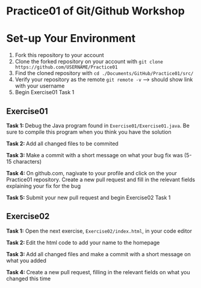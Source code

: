 # Practice01 of Git/Github Workshop

# Set-up Your Environment
1. Fork this repository to your account
2. Clone the forked repository on your account with `git clone https://github.com/USERNAME/Practice01`
3. Find the cloned repository with `cd ./Documents/GitHub/Practice01/src/`
4. Verify your repository as the remote `git remote -v` --> should show link with your username
5. Begin Exercise01 Task 1


## Exercise01 

<b>Task 1: </b> Debug the Java program found in ```Exercise01/Exercise01.java```. Be sure to compile this program when you think you have the solution

<b>Task 2: </b> Add all changed files to be commited

<b>Task 3: </b> Make a commit with a short message on what your bug fix was (5-15 characters)

<b>Task 4: </b> On github.com, nagivate to your profile and click on the your Practice01 repository. Create a new pull request and fill in the relevant fields explaining your fix for the bug

<b>Task 5: </b> Submit your new pull request and begin Exercise02 Task 1


## Exercise02

<b>Task 1:</b> Open the next exercise, ```Exercise02/index.html```, in your code editor

<b>Task 2: </b> Edit the html code to add your name to the homepage

<b>Task 3: </b> Add all changed files and make a commit with a short message on what you added

<b>Task 4: </b> Create a new pull request, filling in the relevant fields on what you changed this time
